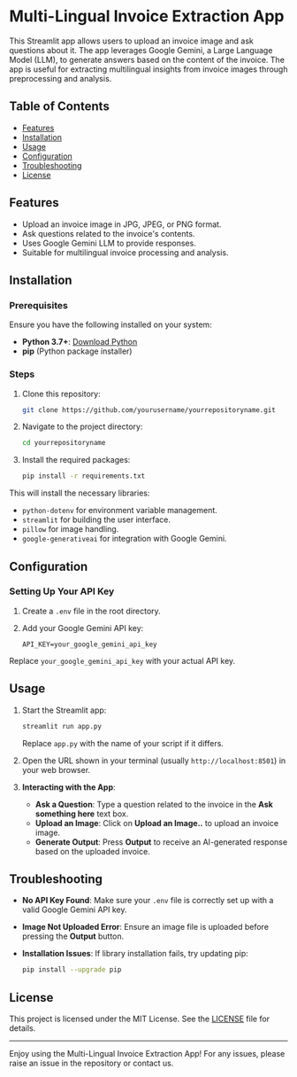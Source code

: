 # Multi-Lingual Invoice Extraction App

This Streamlit app allows users to upload an invoice image and ask questions about it. The app leverages Google Gemini, a Large Language Model (LLM), to generate answers based on the content of the invoice. The app is useful for extracting multilingual insights from invoice images through preprocessing and analysis.

## Table of Contents

- [Features](#features)
- [Installation](#installation)
- [Usage](#usage)
- [Configuration](#configuration)
- [Troubleshooting](#troubleshooting)
- [License](#license)

## Features

- Upload an invoice image in JPG, JPEG, or PNG format.
- Ask questions related to the invoice's contents.
- Uses Google Gemini LLM to provide responses.
- Suitable for multilingual invoice processing and analysis.

## Installation

### Prerequisites

Ensure you have the following installed on your system:
- **Python 3.7+**: [Download Python](https://www.python.org/downloads/)
- **pip** (Python package installer)

### Steps

1. Clone this repository:

    ```bash
    git clone https://github.com/yourusername/yourrepositoryname.git
    ```

2. Navigate to the project directory:

    ```bash
    cd yourrepositoryname
    ```

3. Install the required packages:

    ```bash
    pip install -r requirements.txt
    ```

This will install the necessary libraries:
- `python-dotenv` for environment variable management.
- `streamlit` for building the user interface.
- `pillow` for image handling.
- `google-generativeai` for integration with Google Gemini.

## Configuration

### Setting Up Your API Key

1. Create a `.env` file in the root directory.
2. Add your Google Gemini API key:

    ```plaintext
    API_KEY=your_google_gemini_api_key
    ```

Replace `your_google_gemini_api_key` with your actual API key.

## Usage

1. Start the Streamlit app:

    ```bash
    streamlit run app.py
    ```

    Replace `app.py` with the name of your script if it differs.

2. Open the URL shown in your terminal (usually `http://localhost:8501`) in your web browser.

3. **Interacting with the App**:
   - **Ask a Question**: Type a question related to the invoice in the **Ask something here** text box.
   - **Upload an Image**: Click on **Upload an Image..** to upload an invoice image.
   - **Generate Output**: Press **Output** to receive an AI-generated response based on the uploaded invoice.

## Troubleshooting

- **No API Key Found**: Make sure your `.env` file is correctly set up with a valid Google Gemini API key.
- **Image Not Uploaded Error**: Ensure an image file is uploaded before pressing the **Output** button.
- **Installation Issues**: If library installation fails, try updating pip:

    ```bash
    pip install --upgrade pip
    ```

## License

This project is licensed under the MIT License. See the [LICENSE](LICENSE) file for details.

---

Enjoy using the Multi-Lingual Invoice Extraction App! For any issues, please raise an issue in the repository or contact us.

